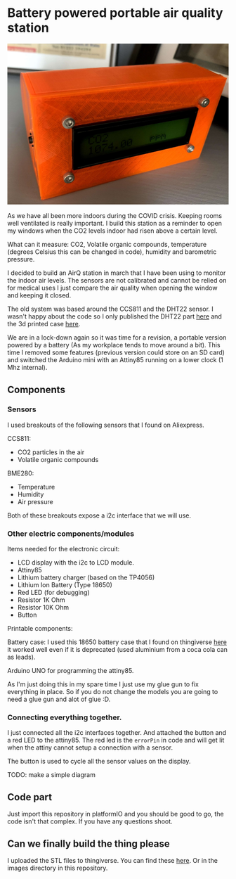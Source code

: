 # Battery powered portable air quality station

![AirQStation](images/IMG_4091_2.jpg "AirQStation")

As we have all been more indoors during the COVID crisis. Keeping rooms well ventilated is really important. I build this station as a reminder to open my windows when the CO2 levels indoor had risen above a certain level.

What can it measure: CO2, Volatile organic compounds, temperature (degrees Celsius this can be changed in code), humidity and barometric pressure.

I decided to build an AirQ station in march that I have been using to monitor the indoor air levels. The sensors are not calibrated and cannot be relied on for medical uses I just compare the air quality when opening the window and keeping it closed.

The old system was based around the CCS811 and the DHT22 sensor. I wasn't happy about the code so I only published the DHT22 part [here](https://github.com/tom-dierckx/DHT-attiny85-i2c) and the 3d printed case [here](https://www.thingiverse.com/thing:4262574).

We are in a lock-down again so it was time for a revision, a portable version powered by a battery (As my workplace tends to move around a bit). This time I removed some features (previous version could store on an SD card) and switched the Arduino mini with an Attiny85 running on a lower clock (1 Mhz internal).

## Components

### Sensors

I used breakouts of the following sensors that I found on Aliexpress.

CCS811:
- CO2 particles in the air
- Volatile organic compounds

BME280:
- Temperature
- Humidity
- Air pressure

Both of these breakouts expose a i2c interface that we will use.

### Other electric components/modules

Items needed for the electronic circuit:
- LCD display with the i2c to LCD module.
- Attiny85
- Lithium battery charger (based on the TP4056)
- Lithium Ion Battery (Type 18650)
- Red LED (for debugging)
- Resistor 1K Ohm 
- Resistor 10K Ohm
- Button

Printable components:

Battery case: I used this 18650 battery case that I found on thingiverse [here](https://www.thingiverse.com/thing:535688) it worked well even if it is deprecated (used aluminium from a coca cola can as leads).

Arduino UNO for programming the attiny85.

As I'm just doing this in my spare time I just use my glue gun to fix everything in place. So if you do not change the models you are going to need a glue gun and alot of glue :D.

### Connecting everything together.

I just connected all the i2c interfaces together. And attached the button and a red LED to the attiny85. The red led is the `errorPin` in code and will get lit when the attiny cannot setup a connection with a sensor.

The button is used to cycle all the sensor values on the display.

TODO: make a simple diagram

## Code part

Just import this repository in platformIO and you should be good to go, the code isn't that complex. If you have any questions shoot.

## Can we finally build the thing please

I uploaded the STL files to thingiverse. You can find these [here]().
Or in the images directory in this repository. 





